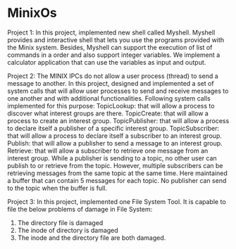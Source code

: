 # MinixOs

Project 1:
In this project, implemented new shell called Myshell. Myshell provides and interactive shell that lets you use the programs provided with the Minix system. Besides, Myshell can support the execution of list of commands in a order and also support integer variables. We implement a calculator application that can use the variables as input and output.

Project 2:
The MINIX IPCs do not allow a user process (thread) to send a message to another. In this project, designed and implemented a set of system calls that will allow user processes to send and receive messages to one another and with additional functionalities.
Following system calls implemented for this purpose:
       TopicLookup: that will allow a process to discover what interest groups are there.
       TopicCreate: that will allow a process to create an interest group.
       TopicPublisher: that will allow a process to declare itself a publisher of a specific interest group.
       TopicSubscriber: that will allow a process to declare itself a subscriber to an interest group.
       Publish: that will allow a publisher to send a message to an interest group.
       Retrieve: that will allow a subscriber to retrieve one message from an interest group.
While a publisher is sending to a topic, no other user can publish to or retrieve from the topic. However, multiple subscribers can be retrieving messages from the same topic at the same time. Here maintained a buffer that can contain 5 messages for each topic. No publisher can send to the topic when the buffer is full.

Project 3:
In this project, implemented one File System Tool.
It is capable to file the below problems of damage in File System:
1. The directory file is damaged
2. The inode of directory is damaged
3. The inode and the directory file are both damaged.
